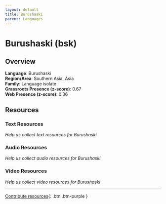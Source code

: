 ```yaml
---
layout: default
title: Burushaski
parent: Languages
---
```


# Burushaski (bsk)

## Overview

**Language**: Burushaski  
**Region/Area**: Southern Asia, Asia  
**Family**: Language isolate  
**Grassroots Presence (z-score)**: 0.67  
**Web Presence (z-score)**: 0.36  

## Resources

### Text Resources
*Help us collect text resources for Burushaski*

### Audio Resources
*Help us collect audio resources for Burushaski*

### Video Resources
*Help us collect video resources for Burushaski*

---

[Contribute resources](https://forms.office.com/e/1SfLJx3u1r){: .btn .btn-purple }

